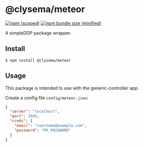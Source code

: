 # @clysema/meteor

[![npm (scoped)](https://img.shields.io/npm/v/@clysema/meteor.svg)](https://www.npmjs.com/package/@clysema/meteor)
[![npm bundle size (minified)](https://img.shields.io/bundlephobia/min/@clysema/meteor.svg)](https://www.npmjs.com/package/@clysema/meteor)

A simpleDDP package wrapper.

## Install

```
$ npm install @clysema/meteor
```

## Usage

This package is intended to use with the generic-controller app.

Create a config file `config/meteor.json`:

```json
{
  "server": "localhost",
  "port": 3000,
  "creds": {
    "email": "username@example.com",
    "password": "MY_PASSWORD"
  }  
}
```
